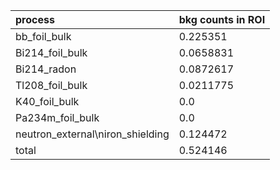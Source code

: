 | **process**                        | **bkg counts in ROI** |
|:-----------------------------------|:----------------------|
| bb\_foil\_bulk                     | 0.225351              |
| Bi214\_foil\_bulk                  | 0.0658831             |
| Bi214\_radon                       | 0.0872617             |
| Tl208\_foil\_bulk                  | 0.0211775             |
| K40\_foil\_bulk                    | 0.0                   |
| Pa234m\_foil\_bulk                 | 0.0                   |
| neutron\_external\niron\_shielding | 0.124472              |
| total                              | 0.524146              |

